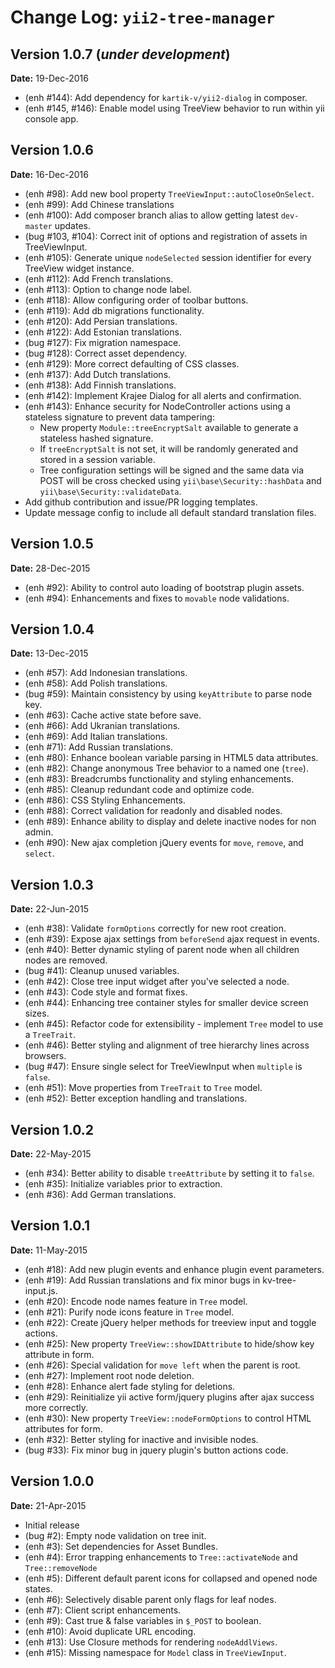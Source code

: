 Change Log: `yii2-tree-manager`
===============================

## Version 1.0.7 (_under development_)

**Date:** 19-Dec-2016

- (enh #144): Add dependency for `kartik-v/yii2-dialog` in composer.
- (enh #145, #146): Enable model using TreeView behavior to run within yii console app.

## Version 1.0.6

**Date:** 16-Dec-2016

- (enh #98): Add new bool property `TreeViewInput::autoCloseOnSelect`.
- (enh #99): Add Chinese translations
- (enh #100): Add composer branch alias to allow getting latest `dev-master` updates.
- (bug #103, #104): Correct init of options and registration of assets in TreeViewInput.
- (enh #105): Generate unique `nodeSelected` session identifier for every TreeView widget instance.
- (enh #112): Add French translations.
- (enh #113): Option to change node label.
- (enh #118): Allow configuring order of toolbar buttons.
- (enh #119): Add db migrations functionality.
- (enh #120): Add Persian translations.
- (enh #122): Add Estonian translations.
- (bug #127): Fix migration namespace.
- (bug #128): Correct asset dependency.
- (enh #129): More correct defaulting of CSS classes.
- (enh #137): Add Dutch translations.
- (enh #138): Add Finnish translations.
- (enh #142): Implement Krajee Dialog for all alerts and confirmation.
- (enh #143): Enhance security for NodeController actions using a stateless signature to prevent data tampering:
    - New property `Module::treeEncryptSalt` available to generate a stateless hashed signature.
    - If `treeEncryptSalt` is not set, it will be randomly generated and stored in a session variable.
    - Tree configuration settings will be signed and the same data via POST will be cross checked using `yii\base\Security::hashData` and `yii\base\Security::validateData`.
- Add github contribution and issue/PR logging templates.
- Update message config to include all default standard translation files.

## Version 1.0.5

**Date:** 28-Dec-2015

- (enh #92): Ability to control auto loading of bootstrap plugin assets.
- (enh #94): Enhancements and fixes to `movable` node validations.

## Version 1.0.4

**Date:** 13-Dec-2015

- (enh #57): Add Indonesian translations.
- (enh #58): Add Polish translations.
- (bug #59): Maintain consistency by using `keyAttribute` to parse node key.
- (enh #63): Cache active state before save.
- (enh #66): Add Ukranian translations.
- (enh #69): Add Italian translations.
- (enh #71): Add Russian translations.
- (enh #80): Enhance boolean variable parsing in HTML5 data attributes.
- (enh #82): Change anonymous Tree behavior to a named one (`tree`).
- (enh #83): Breadcrumbs functionality and styling enhancements.
- (enh #85): Cleanup redundant code and optimize code.
- (enh #86): CSS Styling Enhancements.
- (enh #88): Correct validation for readonly and disabled nodes.
- (enh #89): Enhance ability to display and delete inactive nodes for non admin.
- (enh #90): New ajax completion jQuery events for `move`, `remove`, and `select`.

## Version 1.0.3

**Date:** 22-Jun-2015

- (enh #38): Validate `formOptions` correctly for new root creation.
- (enh #39): Expose ajax settings from `beforeSend` ajax request in events.
- (enh #40): Better dynamic styling of parent node when all children nodes are removed.
- (bug #41): Cleanup unused variables.
- (enh #42): Close tree input widget after you've selected a node.
- (enh #43): Code style and format fixes.
- (enh #44): Enhancing tree container styles for smaller device screen sizes.
- (enh #45): Refactor code for extensibility - implement `Tree` model to use a `TreeTrait`.
- (enh #46): Better styling and alignment of tree hierarchy lines across browsers.
- (bug #47): Ensure single select for TreeViewInput when `multiple` is `false`.
- (enh #51): Move properties from `TreeTrait` to `Tree` model.
- (enh #52): Better exception handling and translations.

## Version 1.0.2

**Date:** 22-May-2015

- (enh #34): Better ability to disable `treeAttribute` by setting it to `false`.
- (enh #35): Initialize variables prior to extraction.
- (enh #36): Add German translations.

## Version 1.0.1

**Date:** 11-May-2015

- (enh #18): Add new plugin events and enhance plugin event parameters.
- (enh #19): Add Russian translations and fix minor bugs in kv-tree-input.js.
- (enh #20): Encode node names feature in `Tree` model.
- (enh #21): Purify node icons feature in `Tree` model.
- (enh #22): Create jQuery helper methods for treeview input and toggle actions.
- (enh #25): New property `TreeView::showIDAttribute` to hide/show key attribute in form.
- (enh #26): Special validation for `move left` when the parent is root.
- (enh #27): Implement root node deletion.
- (enh #28): Enhance alert fade styling for deletions.
- (enh #29): Reinitialize yii active form/jquery plugins after ajax success more correctly.
- (enh #30): New property `TreeView::nodeFormOptions` to control HTML attributes for form.
- (enh #32): Better styling for inactive and invisible nodes.
- (bug #33): Fix minor bug in jquery plugin's button actions code.

## Version 1.0.0

**Date:** 21-Apr-2015

- Initial release
- (bug #2): Empty node validation on tree init.
- (enh #3): Set dependencies for Asset Bundles.
- (enh #4): Error trapping enhancements to `Tree::activateNode` and `Tree::removeNode`
- (enh #5): Different default parent icons for collapsed and opened node states.
- (enh #6): Selectively disable parent only flags for leaf nodes.
- (enh #7): Client script enhancements.
- (enh #9): Cast true & false variables in `$_POST` to boolean.
- (enh #10): Avoid duplicate URL encoding.
- (enh #13): Use Closure methods for rendering `nodeAddlViews`.
- (enh #15): Missing namespace for `Model` class in `TreeViewInput`.